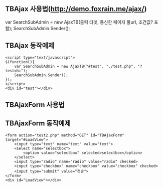TBAjax 사용법(http://demo.foxrain.me/ajax/)
---
var SearchSubAdmin = new AjaxTB(출력 타겟, 통신한 페이지 풀url, 조건값? 포함);
SearchSubAdmin.Sender();


TBAjax 동작예제
---
```
<script type="text/javascript">
$(function(){
	var SearchSubAdmin = new AjaxTB("#test", "./test.php", "?test=hi");
	SearchSubAdmin.Sender();
});
</script>
<div id="test"></div>
```







TBAjaxForm 사용법
---
<form action="통신위치" method="멧소드" id="TBAjaxForm" target="출력할 뷰어 객체">


TBAjaxForm 동작예제
---
```
<form action="test2.php" method="GET" id="TBAjaxForm" target="#LoadView">
	<input type="text" name="text" value="text">
	<select name="selectbox">
		<option value="selectbox" selected>selectbox</option>
	</select>
	<input type="radio" name="radio" value="radio" checked>
	<input type="checkbox" name="checkbox" value="checkbox" checked>
	<input type="submit" value="전송">
</form>
<div id="LoadView"></div>
```